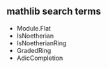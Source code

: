 ## mathlib search terms
- Module.Flat
- IsNoetherian
- IsNoetherianRing
- GradedRing
- AdicCompletion